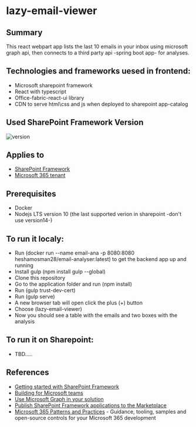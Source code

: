 # lazy-email-viewer

## Summary

This react webpart app lists the last 10 emails in your inbox using microsoft graph api, then connects to a third party api -spring boot app- for analyses.

## Technologies and frameworks uesed in frontend:

- Microsoft sharepoint framework
- React with typescript
- Office-fabric-react-ui library
- CDN to serve html\css and js when deployed to sharepoint app-catalog

## Used SharePoint Framework Version

![version](https://img.shields.io/badge/version-1.11-green.svg)

## Applies to

- [SharePoint Framework](https://aka.ms/spfx)
- [Microsoft 365 tenant](https://docs.microsoft.com/en-us/sharepoint/dev/spfx/set-up-your-developer-tenant)

## Prerequisites

- Docker
- Nodejs LTS version 10 (the last supported verion in sharepoint -don't use version14-)

## To run it localy:

- Run (docker run --name email-ana -p 8080:8080 heshamosman28/email-analyser:latest) to get the backend app up and running
- Install gulp (npm install gulp --global)
- Clone this repository
- Go to the application folder and run (npm install)
- Run (gulp trust-dev-cert)
- Run (gulp serve)
- A new browser tab will open click the plus (+) button
- Choose (lazy-email-viewer)
- Now you should see a table with the emails and two boxes with the analysis

## To run it on Sharepoint:

- TBD.....

## References

- [Getting started with SharePoint Framework](https://docs.microsoft.com/en-us/sharepoint/dev/spfx/set-up-your-developer-tenant)
- [Building for Microsoft teams](https://docs.microsoft.com/en-us/sharepoint/dev/spfx/build-for-teams-overview)
- [Use Microsoft Graph in your solution](https://docs.microsoft.com/en-us/sharepoint/dev/spfx/web-parts/get-started/using-microsoft-graph-apis)
- [Publish SharePoint Framework applications to the Marketplace](https://docs.microsoft.com/en-us/sharepoint/dev/spfx/publish-to-marketplace-overview)
- [Microsoft 365 Patterns and Practices](https://aka.ms/m365pnp) - Guidance, tooling, samples and open-source controls for your Microsoft 365 development
